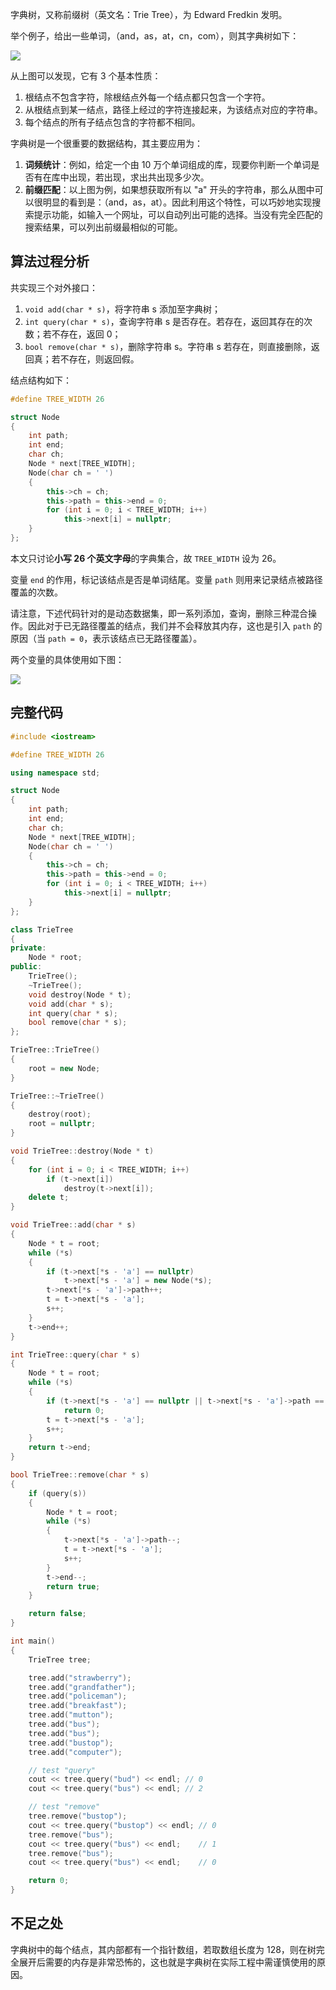 字典树，又称前缀树（英文名：Trie Tree），为 Edward Fredkin 发明。

举个例子，给出一些单词，（and，as，at，cn，com），则其字典树如下：

![](https://resource.ethsonliu.com/image/20190913_01.png)


从上图可以发现，它有 3 个基本性质：

1. 根结点不包含字符，除根结点外每一个结点都只包含一个字符。
2. 从根结点到某一结点，路径上经过的字符连接起来，为该结点对应的字符串。
3. 每个结点的所有子结点包含的字符都不相同。

字典树是一个很重要的数据结构，其主要应用为：

1. **词频统计**：例如，给定一个由 10 万个单词组成的库，现要你判断一个单词是否有在库中出现，若出现，求出共出现多少次。
2. **前缀匹配**：以上图为例，如果想获取所有以 "a" 开头的字符串，那么从图中可以很明显的看到是：（and，as，at）。因此利用这个特性，可以巧妙地实现搜索提示功能，如输入一个网址，可以自动列出可能的选择。当没有完全匹配的搜索结果，可以列出前缀最相似的可能。

## 算法过程分析

共实现三个对外接口：

1. `void add(char * s)`，将字符串 s 添加至字典树；
2. `int query(char * s)`，查询字符串 s 是否存在。若存在，返回其存在的次数；若不存在，返回 0；
3. `bool remove(char * s)`，删除字符串 s。字符串 s 若存在，则直接删除，返回真；若不存在，则返回假。

结点结构如下：

```c++
#define TREE_WIDTH 26

struct Node
{
    int path;
    int end;
    char ch;
    Node * next[TREE_WIDTH];
    Node(char ch = ' ')
    {
        this->ch = ch;
        this->path = this->end = 0;
        for (int i = 0; i < TREE_WIDTH; i++)
            this->next[i] = nullptr;
    }
};
```

本文只讨论**小写 26 个英文字母**的字典集合，故 `TREE_WIDTH` 设为 26。

变量 `end` 的作用，标记该结点是否是单词结尾。变量 `path` 则用来记录结点被路径覆盖的次数。

请注意，下述代码针对的是动态数据集，即一系列添加，查询，删除三种混合操作。因此对于已无路径覆盖的结点，我们并不会释放其内存，这也是引入 `path` 的原因（当 `path = 0`，表示该结点已无路径覆盖）。

两个变量的具体使用如下图：

![](https://resource.ethsonliu.com/image/20190913_02.png)

## 完整代码

```c++
#include <iostream>

#define TREE_WIDTH 26

using namespace std;

struct Node
{
    int path;
    int end;
    char ch;
    Node * next[TREE_WIDTH];
    Node(char ch = ' ')
    {
        this->ch = ch;
        this->path = this->end = 0;
        for (int i = 0; i < TREE_WIDTH; i++)
            this->next[i] = nullptr;
    }
};

class TrieTree
{
private:
    Node * root;
public:
    TrieTree();
    ~TrieTree();
    void destroy(Node * t);
    void add(char * s);
    int query(char * s);
    bool remove(char * s);
};

TrieTree::TrieTree()
{
    root = new Node;
}

TrieTree::~TrieTree()
{
    destroy(root);
    root = nullptr;
}

void TrieTree::destroy(Node * t)
{
    for (int i = 0; i < TREE_WIDTH; i++)
        if (t->next[i])
            destroy(t->next[i]);
    delete t;
}

void TrieTree::add(char * s)
{
    Node * t = root;
    while (*s)
    {
        if (t->next[*s - 'a'] == nullptr)
            t->next[*s - 'a'] = new Node(*s);
        t->next[*s - 'a']->path++;
        t = t->next[*s - 'a'];
        s++;
    }
    t->end++;
}

int TrieTree::query(char * s)
{
    Node * t = root;
    while (*s)
    {
        if (t->next[*s - 'a'] == nullptr || t->next[*s - 'a']->path == 0)
            return 0;
        t = t->next[*s - 'a'];
        s++;
    }
    return t->end;
}

bool TrieTree::remove(char * s)
{
    if (query(s))
    {
        Node * t = root;
        while (*s)
        {
            t->next[*s - 'a']->path--;
            t = t->next[*s - 'a'];
            s++;
        }
        t->end--;
        return true;
    }

    return false;
}

int main()
{
    TrieTree tree;

    tree.add("strawberry");
    tree.add("grandfather");
    tree.add("policeman");
    tree.add("breakfast");
    tree.add("mutton");
    tree.add("bus");
    tree.add("bus");
    tree.add("bustop");
    tree.add("computer");

    // test "query"
    cout << tree.query("bud") << endl; // 0
    cout << tree.query("bus") << endl; // 2

    // test "remove"
    tree.remove("bustop");
    cout << tree.query("bustop") << endl; // 0
    tree.remove("bus");
    cout << tree.query("bus") << endl;    // 1
    tree.remove("bus");
    cout << tree.query("bus") << endl;    // 0

    return 0;
}
```

## 不足之处

字典树中的每个结点，其内部都有一个指针数组，若取数组长度为 128，则在树完全展开后需要的内存是非常恐怖的，这也就是字典树在实际工程中需谨慎使用的原因。